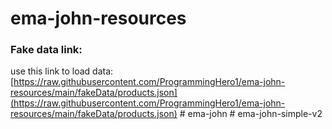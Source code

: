 # ema-john-resources

### Fake data link: 
use this link to load data: 
[https://raw.githubusercontent.com/ProgrammingHero1/ema-john-resources/main/fakeData/products.json](https://raw.githubusercontent.com/ProgrammingHero1/ema-john-resources/main/fakeData/products.json)
#   e m a - j o h n  
 #   e m a - j o h n - s i m p l e - v 2  
 